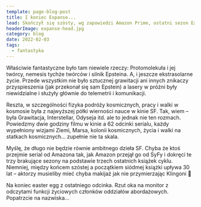 ```yaml
---
template: page-blog-post
title: I koniec Expanse...
lead: Skończył się szósty, wg zapowiedzi Amazon Prime, ostatni sezon Expanse. Żal, żal, serce płacze, był to bowiem chyba najtwardszy serial SF ever.
headerImage: expanse-head.jpg
category: blog
date: 2022-02-03
tags:
  - fantastyka
---
```


Właściwie fantastyczne było tam niewiele rzeczy: Protomolekuła i jej twórcy, nemesis tychże twórców i silnik Epsteina. A, i jeszcze ekstrasolarne życie. Przede wszystkim nie było sztucznej grawitacji ani innych znikaczy przyspieszenia (jak przekonał się sam Epstein) a lasery w próżni były niewidzialne i służyły głównie do telemetrii i komunikacji.

Reszta, w szczególności fizyka podróży kosmicznych, pracy i walki w kosmosie była z najwyższej półki wierności nauce w kinie SF. Tak, wiem – była Grawitacja, Interstellar, Odyseja itd. ale to jednak nie ten rozmach. Powiedzmy dwie godziny filmu w kinie a 62 odcinki serialu, każdy wypełniony wizjami Ziemi, Marsa, kolonii kosmicznych, życia i walki na statkach kosmicznych… zupełnie nie ta skala.

Myślę, że długo nie będzie równie ambitnego dzieła SF. Chyba że ktoś przejmie serial od Amazona tak, jak Amazon przejął go od SyFy i dokręci te trzy brakujące sezony na podstawie trzech ostatnich książek cyklu. Niemniej, między końcem szóstej a początkiem siódmej książki upływa 30 lat – aktorzy musieliby mieć chyba makijaż jak nie przymierzając Klingoni 🙂

Na koniec easter egg z ostatniego odcinka. Rzut oka na monitor z odczytami funkcji życiowych członków oddziałów abordażowych. Popatrzcie na nazwiska…

<block id="article-img1" type="media" template="lightbox-image" src="expanse-boarding-party-names.jpg" title="Drużyny abordażowe" />